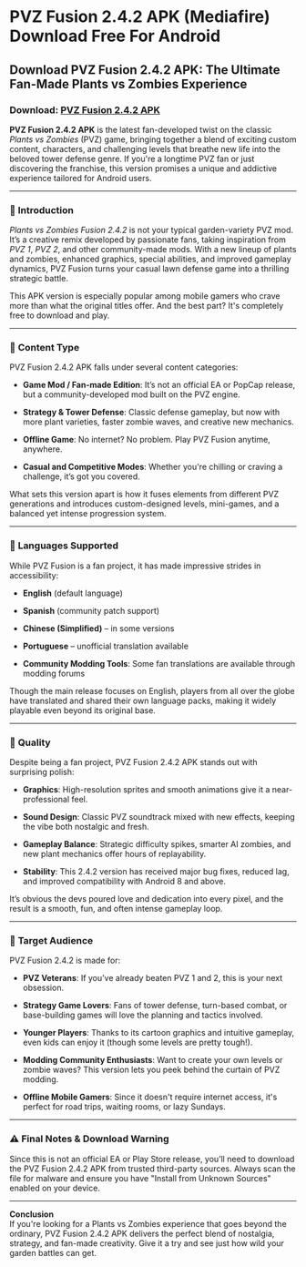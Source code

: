 ﻿# PVZ Fusion 2.4.2 APK (Mediafire) Download Free For Android

## **Download PVZ Fusion 2.4.2 APK: The Ultimate Fan-Made Plants vs Zombies Experience**
### Download: [PVZ Fusion 2.4.2 APK](https://apkmodjoy.net/pvz-fusion/)
**PVZ Fusion 2.4.2 APK** is the latest fan-developed twist on the classic _Plants vs Zombies_ (PVZ) game, bringing together a blend of exciting custom content, characters, and challenging levels that breathe new life into the beloved tower defense genre. If you're a longtime PVZ fan or just discovering the franchise, this version promises a unique and addictive experience tailored for Android users.

----------

### 🔹 **Introduction**

_Plants vs Zombies Fusion 2.4.2_ is not your typical garden-variety PVZ mod. It’s a creative remix developed by passionate fans, taking inspiration from _PVZ 1_, _PVZ 2_, and other community-made mods. With a new lineup of plants and zombies, enhanced graphics, special abilities, and improved gameplay dynamics, PVZ Fusion turns your casual lawn defense game into a thrilling strategic battle.

This APK version is especially popular among mobile gamers who crave more than what the original titles offer. And the best part? It's completely free to download and play.

----------

### 🔹 **Content Type**

PVZ Fusion 2.4.2 APK falls under several content categories:

-   **Game Mod / Fan-made Edition**: It’s not an official EA or PopCap release, but a community-developed mod built on the PVZ engine.
    
-   **Strategy & Tower Defense**: Classic defense gameplay, but now with more plant varieties, faster zombie waves, and creative new mechanics.
    
-   **Offline Game**: No internet? No problem. Play PVZ Fusion anytime, anywhere.
    
-   **Casual and Competitive Modes**: Whether you're chilling or craving a challenge, it’s got you covered.
    

What sets this version apart is how it fuses elements from different PVZ generations and introduces custom-designed levels, mini-games, and a balanced yet intense progression system.

----------

### 🔹 **Languages Supported**

While PVZ Fusion is a fan project, it has made impressive strides in accessibility:

-   **English** (default language)
    
-   **Spanish** (community patch support)
    
-   **Chinese (Simplified)** – in some versions
    
-   **Portuguese** – unofficial translation available
    
-   **Community Modding Tools**: Some fan translations are available through modding forums
    

Though the main release focuses on English, players from all over the globe have translated and shared their own language packs, making it widely playable even beyond its original base.

----------

### 🔹 **Quality**

Despite being a fan project, PVZ Fusion 2.4.2 APK stands out with surprising polish:

-   **Graphics**: High-resolution sprites and smooth animations give it a near-professional feel.
    
-   **Sound Design**: Classic PVZ soundtrack mixed with new effects, keeping the vibe both nostalgic and fresh.
    
-   **Gameplay Balance**: Strategic difficulty spikes, smarter AI zombies, and new plant mechanics offer hours of replayability.
    
-   **Stability**: This 2.4.2 version has received major bug fixes, reduced lag, and improved compatibility with Android 8 and above.
    

It’s obvious the devs poured love and dedication into every pixel, and the result is a smooth, fun, and often intense gameplay loop.

----------

### 🔹 **Target Audience**

PVZ Fusion 2.4.2 is made for:

-   **PVZ Veterans**: If you’ve already beaten PVZ 1 and 2, this is your next obsession.
    
-   **Strategy Game Lovers**: Fans of tower defense, turn-based combat, or base-building games will love the planning and tactics involved.
    
-   **Younger Players**: Thanks to its cartoon graphics and intuitive gameplay, even kids can enjoy it (though some levels are pretty tough!).
    
-   **Modding Community Enthusiasts**: Want to create your own levels or zombie waves? This version lets you peek behind the curtain of PVZ modding.
    
-   **Offline Mobile Gamers**: Since it doesn't require internet access, it's perfect for road trips, waiting rooms, or lazy Sundays.
    

----------

### ⚠️ **Final Notes & Download Warning**

Since this is not an official EA or Play Store release, you’ll need to download the PVZ Fusion 2.4.2 APK from trusted third-party sources. Always scan the file for malware and ensure you have "Install from Unknown Sources" enabled on your device.

----------

**Conclusion**  
If you're looking for a Plants vs Zombies experience that goes beyond the ordinary, PVZ Fusion 2.4.2 APK delivers the perfect blend of nostalgia, strategy, and fan-made creativity. Give it a try and see just how wild your garden battles can get.
